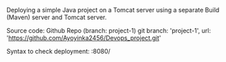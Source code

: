 Deploying a simple Java project on a Tomcat server using a separate Build (Maven) server and Tomcat server.

Source code: Github Repo (branch: project-1)
git branch: 'project-1', url: 'https://github.com/Ayoyinka2456/Devops_project.git'

Syntax to check deployment: <public-ip of tomcat>:8080/<name of java-app>
